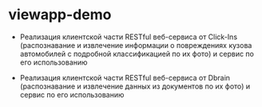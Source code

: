# viewapp-demo
- Реализация клиентской части RESTful веб-сервиса от Click-Ins (распознавание и извлечение информации о повреждениях кузова автомобилей с подробной классификацией по их фото) и сервис по его использованию

- Реализация клиентской части RESTful веб-сервиса от Dbrain (распознавание и извлечение данных из документов по их фото) и сервис по его использованию